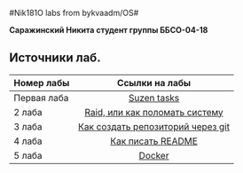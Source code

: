#Nik181O labs from bykvaadm/OS#

**Саражинский Никита студент группы ББСО-04-18**

## Источники лаб.

| Номер лабы	| Ссылки на лабы	|
| ------------- |:---------------------:|
| Первая лаба	|[Suzen tasks](https://github.com/bykvaadm/OS/tree/master/admin/lab1)|
| 2 лаба	|[Raid, или как поломать систему](https://github.com/bykvaadm/OS/tree/master/admin/lab2)|
| 3 лаба	|[Как создать репозиторий через git](https://github.com/bykvaadm/OS/tree/master/admin/lab3)|
| 4 лаба|[Как писать README](https://github.com/bykvaadm/OS/tree/master/admin/lab4)|
| 5 лаба|[Docker](https://github.com/bykvaadm/OS/tree/master/devops/docker/lab1)|
